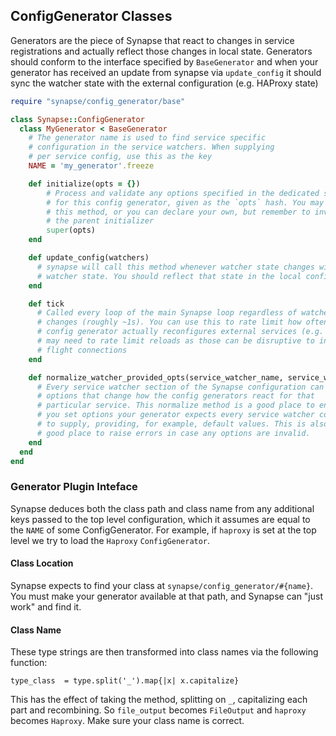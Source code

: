 ## ConfigGenerator Classes

Generators are the piece of Synapse that react to changes in service
registrations and actually reflect those changes in local state.
Generators should conform to the interface specified by `BaseGenerator` and
when your generator has received an update from synapse via `update_config` it
should sync the watcher state with the external configuration (e.g. HAProxy
state)

```ruby
require "synapse/config_generator/base"

class Synapse::ConfigGenerator
  class MyGenerator < BaseGenerator
    # The generator name is used to find service specific
    # configuration in the service watchers. When supplying
    # per service config, use this as the key
    NAME = 'my_generator'.freeze

    def initialize(opts = {})
        # Process and validate any options specified in the dedicated section
        # for this config generator, given as the `opts` hash. You may omit
        # this method, or you can declare your own, but remember to invoke
        # the parent initializer
        super(opts)
    end

    def update_config(watchers)
      # synapse will call this method whenever watcher state changes with the
      # watcher state. You should reflect that state in the local config state
    end

    def tick
      # Called every loop of the main Synapse loop regardless of watcher
      # changes (roughly ~1s). You can use this to rate limit how often your
      # config generator actually reconfigures external services (e.g. HAProxy
      # may need to rate limit reloads as those can be disruptive to in
      # flight connections
    end

    def normalize_watcher_provided_opts(service_watcher_name, service_watcher_opts)
      # Every service watcher section of the Synapse configuration can contain
      # options that change how the config generators react for that
      # particular service. This normalize method is a good place to ensure
      # you set options your generator expects every service watcher config
      # to supply, providing, for example, default values. This is also a
      # good place to raise errors in case any options are invalid.
    end
  end
end
```

### Generator Plugin Inteface
Synapse deduces both the class path and class name from any additional keys
passed to the top level configuration, which it assumes are equal to the `NAME`
of some ConfigGenerator. For example, if `haproxy` is set at the top level we
try to load the `Haproxy` `ConfigGenerator`.

#### Class Location
Synapse expects to find your class at `synapse/config_generator/#{name}`. You
must make your generator available at that path, and Synapse can "just work" and
find it.

#### Class Name
These type strings are then transformed into class names via the following
function:

```
type_class  = type.split('_').map{|x| x.capitalize}
```

This has the effect of taking the method, splitting on `_`, capitalizing each
part and recombining. So `file_output` becomes `FileOutput` and `haproxy`
becomes `Haproxy`. Make sure your class name is correct.
